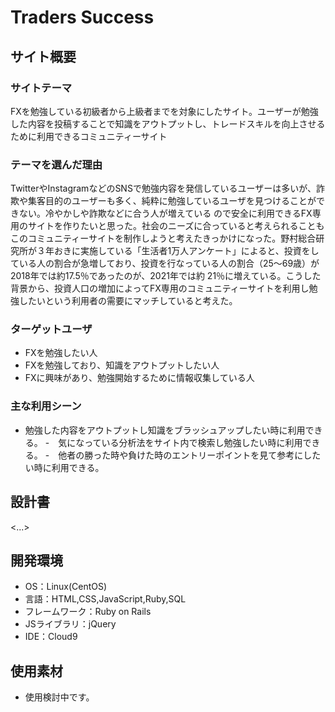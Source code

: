 # Traders Success

## サイト概要
### サイトテーマ
FXを勉強している初級者から上級者までを対象にしたサイト。ユーザーが勉強した内容を投稿することで知識をアウトプットし、トレードスキルを向上させるために利用できるコミュニティーサイト

### テーマを選んだ理由
TwitterやInstagramなどのSNSで勉強内容を発信しているユーザーは多いが、詐欺や集客目的のユーザーも多く、純粋に勉強しているユーザを見つけることができない。冷やかしや詐欺などに合う人が増えている    ので安全に利用できるFX専用のサイトを作りたいと思った。社会のニーズに合っていると考えられることもこのコミュニティーサイトを制作しようと考えたきっかけになった。野村総合研究所が３年おきに実施している「生活者1万人アンケート」によると、投資をしている人の割合が急増しており、投資を行なっている人の割合（25〜69歳）が2018年では約17.5％であったのが、2021年では約 21％に増えている。こうした背景から、投資人口の増加によってFX専用のコミュニティーサイトを利用し勉強したいという利用者の需要にマッチしていると考えた。

### ターゲットユーザ
- FXを勉強したい人
- FXを勉強しており、知識をアウトプットしたい人　
- FXに興味があり、勉強開始するために情報収集している人

### 主な利用シーン
- 勉強した内容をアウトプットし知識をブラッシュアップしたい時に利用できる。
-　気になっている分析法をサイト内で検索し勉強したい時に利用できる。
-　他者の勝った時や負けた時のエントリーポイントを見て参考にしたい時に利用できる。

## 設計書
<...>

## 開発環境
- OS：Linux(CentOS)
- 言語：HTML,CSS,JavaScript,Ruby,SQL
- フレームワーク：Ruby on Rails
- JSライブラリ：jQuery
- IDE：Cloud9

## 使用素材
- 使用検討中です。
